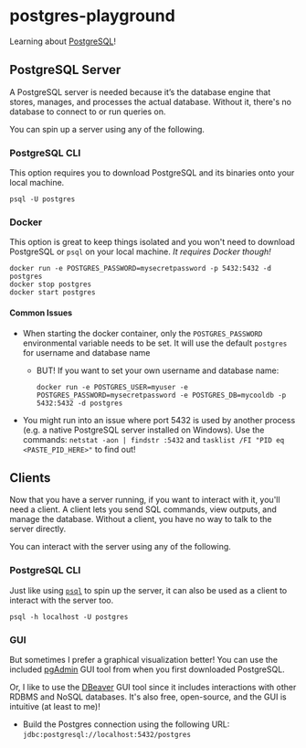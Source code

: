 # postgres-playground
Learning about [PostgreSQL](https://www.postgresql.org/about/)!

## PostgreSQL Server
A PostgreSQL server is needed because it’s the database engine that stores, manages, and processes the actual database. Without it, there's no database to connect to or run queries on. 

You can spin up a server using any of the following.

### PostgreSQL CLI
This option requires you to download PostgreSQL and its binaries onto your local machine. 

```
psql -U postgres
```

### Docker
This option is great to keep things isolated and you won't need to download PostgreSQL or `psql` on your local machine. _It requires Docker though!_

```
docker run -e POSTGRES_PASSWORD=mysecretpassword -p 5432:5432 -d postgres
docker stop postgres
docker start postgres
```

#### Common Issues
* When starting the docker container, only the `POSTGRES_PASSWORD` environmental variable needs to be set. It will use the default `postgres` for username and database name
    * BUT! If you want to set your own username and database name:
    
      `docker run -e POSTGRES_USER=myuser -e POSTGRES_PASSWORD=mysecretpassword -e POSTGRES_DB=mycooldb -p 5432:5432 -d postgres`
* You might run into an issue where port 5432 is used by another process (e.g. a native PostgreSQL server installed on Windows). Use the commands: `netstat -aon | findstr :5432` and `tasklist /FI "PID eq <PASTE_PID_HERE>"` to find out!

## Clients
Now that you have a server running, if you want to interact with it, you'll need a client. A client lets you send SQL commands, view outputs, and manage the database. Without a client, you have no way to talk to the server directly.

You can interact with the server using any of the following.

### PostgreSQL CLI
Just like using [`psql`](https://www.postgresql.org/docs/current/app-psql.html) to spin up the server, it can also be used as a client to interact with the server too.
```
psql -h localhost -U postgres
```

### GUI
But sometimes I prefer a graphical visualization better! You can use the included [pgAdmin](https://www.pgadmin.org/) GUI tool from when you first downloaded PostgreSQL. 

Or, I like to use the [DBeaver](https://dbeaver.io/) GUI tool since it includes interactions with other RDBMS and NoSQL databases. It's also free, open-source, and the GUI is intuitive (at least to me)!
  * Build the Postgres connection using the following URL: `jdbc:postgresql://localhost:5432/postgres`
